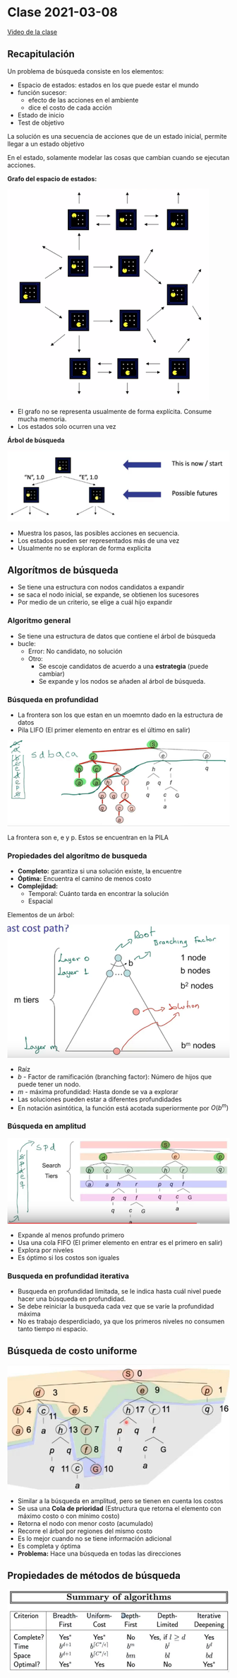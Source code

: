 # Clase 2021-03-08

[Video de la clase](https://drive.google.com/file/d/1hxerUmA98tGmbXNyghmE9qQnxSKTkoAG/view?usp=sharing)

## Recapitulación

Un problema de búsqueda consiste en los elementos:
- Espacio de estados: estados en los que puede estar el mundo
- función sucesor:
  - efecto de las acciones en el ambiente
  - dice el costo de cada acción
- Estado de inicio
- Test de objetivo

La solución es una secuencia de acciones que de un estado inicial, permite llegar a un estado objetivo

En el estado, solamente modelar las cosas que cambian cuando se ejecutan acciones.

**Grafo del espacio de estados:**

![Grafo del espacio de estados](images/002.png)

- El grafo no se representa usualmente de forma explícita. Consume mucha memoria.
- Los estados solo ocurren una vez

**Árbol de búsqueda**

![Árbol de búsqueda](images/004.png)

- Muestra los pasos, las posibles acciones en secuencia.
- Los estados pueden ser representados más de una vez
- Usualmente no se exploran de forma explicita

## Algorítmos de búsqueda

- Se tiene una estructura con nodos candidatos a expandir
- se saca el nodo inicial, se expande, se obtienen los sucesores
- Por medio de un criterio, se elige a cuál hijo expandir

### Algoritmo general

- Se tiene una estructura de datos que contiene el árbol de búsqueda
- bucle:
  - Error: No candidato, no solución
  - Otro:
    - Se escoje candidatos de acuerdo a una **estrategia** (puede cambiar)
    - Se expande y los nodos se añaden al árbol de búsqueda.

### Búsqueda en profundidad

- La frontera son los que estan en un moemnto dado en la estructura de datos
- Pila LIFO (El primer elemento en entrar es el último en salir)

![Ejemplo frontera](images/005.png)

La frontera son e, e y p. Estos se encuentran en la PILA

### Propiedades del algorítmo de busqueda

- **Completo:** garantiza si una solución existe, la encuentre
- **Óptima:** Encuentra el camino de menos costo
- **Complejidad:**
  - Temporal: Cuánto tarda en encontrar la solución
  - Espacial

Elementos de un árbol:

![dibujo explicativo árbol](images/006.png)

- Raíz
- $b$ - Factor de ramificación (branching factor): Número de hijos que puede tener un nodo.
- $m$ - máxima profundidad: Hasta donde se va a explorar
- Las soluciones pueden estar a diferentes profundidades
- En notación asintótica, la función está acotada superiormente por $O(b^m)$

### Búsqueda en amplitud

![Búsqueda con Cola](images/007.png)

- Expande al menos profundo primero
- Usa una cola FIFO (El primer elemento en entrar es el primero en salir)
- Explora por niveles
- Es óptimo si los costos son iguales

### Busqueda en profundidad iterativa

- Busqueda en profundidad limitada, se le indica hasta cuál nivel puede hacer una búsqueda en profundidad.
- Se debe reiniciar la busqueda cada vez que se varíe la profundidad máxima
- No es trabajo desperdiciado, ya que los primeros niveles no consumen tanto tiempo ni espacio.

## Búsqueda de costo uniforme

![Búsqueda de costo uniforme](images/009.png)

- Similar a la búsqueda en amplitud, pero se tienen en cuenta los costos
- Se usa una **Cola de prioridad** (Estructura que retorna el elemento con máximo costo o con mínimo costo)
- Retorna el nodo con menor costo (acumulado)
- Recorre el árbol por regiones del mismo costo
- Es lo mejor cuando no se tiene información adicional
- Es completa y óptima
- **Problema:** Hace una búsqueda en todas las direcciones


## Propiedades de métodos de búsqueda

![tabla](images/008.png)
